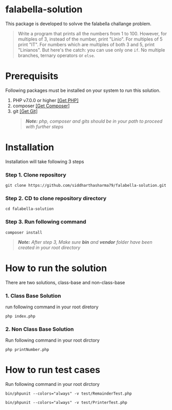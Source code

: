 # falabella-solution

This package is developed to solvve the falabella challange problem.

> Write a program that prints all the numbers from 1 to 100. However, for multiples of 3, instead of the number, print "Linio". For multiples of 5 print "IT". For numbers which are multiples of both 3 and 5, print "Linianos". But here's the catch: you can use only one `if`. No multiple branches, ternary operators or `else`.

# Prerequisits

Following packages must be installed on your system to run this solution.

1. PHP v7.0.0 or higher [[Get PHP]](https://www.php.net/downloads.php)
2. composer [[Get Composer]](https://getcomposer.org/download/)
3. git [[Get Git]](https://git-scm.com/downloads)
   > _**Note:** php, composer and gits should be in your path to proceed with further steps_

# Installation

Installation will take following 3 steps

### Step 1. Clone repository

```
git clone https://github.com/siddharthasharma79/falabella-solution.git
```

### Step 2. CD to clone repository directory

```
cd falabella-solution
```

### Step 3. Run following command

```
composer install
```

> _**Note:** After step 3, Make sure **bin** and **vendor** folder have been created in your root directory_

# How to run the solution

There are two solutions, class-base and non-class-base

### 1. Class Base Solution

run following command in your root diretory

```
php index.php
```

### 2. Non Class Base Solution

Run following command in your root dirctory

```
php printNumber.php
```

# How to run test cases

Run following command in your root dirctory

```
bin/phpunit --colors="always" -v test/RemainderTest.php
```

```
bin/phpunit --colors="always" -v test/PrinterTest.php
```
